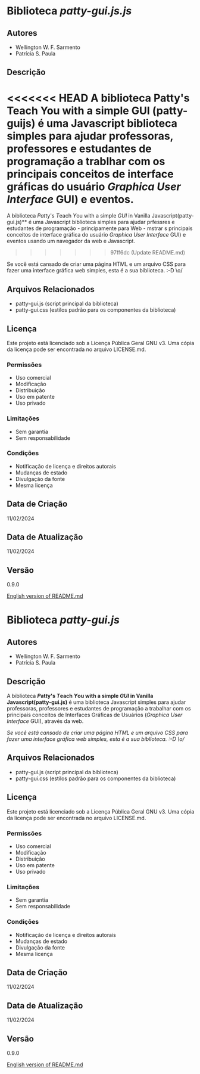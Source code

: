 
# Biblioteca **patty-gui.js*.js*

## Autores
- Wellington W. F. Sarmento
- Patrícia S. Paula

## Descrição

<<<<<<< HEAD
A biblioteca **Patty's Teach You with a simple GUI (patty-guijs)** é uma Javascript biblioteca simples para ajudar professoras, professores e estudantes de programação a trablhar com os principais conceitos de interface gráficas do usuário *Graphica User Interface* GUI) e eventos. 
=======
A biblioteca ***P*at*t*y's *T*each *Y*ou with a simple *GUI* in Vanilla Javascript(patty-gui.js)** é uma Javascript biblioteca simples para ajudar prfessres e estudantes de programação - principamente para Web - mstrar s principais conceitos de interface gráfica do usuário *Graphica User Interface* GUI) e eventos usando um navegador da web e Javascript. 
>>>>>>> 97ff6dc (Update README.md)

Se você está cansado de criar uma página HTML e um arquivo CSS para fazer uma interface gráfica web simples, esta é a sua biblioteca. :-D \o/


## Arquivos Relacionados
- patty-gui.js (script principal da biblioteca)
- patty-gui.css (estilos padrão para os componentes da biblioteca)

## Licença
Este projeto está licenciado sob a Licença Pública Geral GNU v3. Uma cópia da licença pode ser encontrada no arquivo LICENSE.md.

### Permissões
- Uso comercial
- Modificação
- Distribuição
- Uso em patente
- Uso privado

### Limitações
- Sem garantia
- Sem responsabilidade

### Condições
- Notificação de licença e direitos autorais
- Mudanças de estado
- Divulgação da fonte
- Mesma licença

## Data de Criação
11/02/2024

## Data de Atualização
11/02/2024

## Versão
0.9.0

[English version of README.md](README-en.md)

# Biblioteca *patty-gui.js*

## Autores
- Wellington W. F. Sarmento
- Patrícia S. Paula

## Descrição

A biblioteca <strong>*P*at*t*y's *T*each *Y*ou with a simple *GUI* in Vanilla Javascript(patty-gui.js)</strong> é uma biblioteca Javascript simples para ajudar professoras, professores e estudantes de programação a trabalhar com os principais conceitos de Interfaces Gráficas de Usuários (*Graphica User Interface* GUI), através da web.

*Se você está cansado de criar uma página HTML e um arquivo CSS para fazer uma interface gráfica web simples, esta é a sua biblioteca. :-D \o/*


## Arquivos Relacionados
- patty-gui.js (script principal da biblioteca)
- patty-gui.css (estilos padrão para os componentes da biblioteca)

## Licença
Este projeto está licenciado sob a Licença Pública Geral GNU v3. Uma cópia da licença pode ser encontrada no arquivo LICENSE.md.

### Permissões
- Uso comercial
- Modificação
- Distribuição
- Uso em patente
- Uso privado

### Limitações
- Sem garantia
- Sem responsabilidade

### Condições
- Notificação de licença e direitos autorais
- Mudanças de estado
- Divulgação da fonte
- Mesma licença

## Data de Criação
11/02/2024

## Data de Atualização
11/02/2024

## Versão
0.9.0

[English version of README.md](README-en.md)
